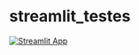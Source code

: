 # streamlit_testes

[![Streamlit App](https://static.streamlit.io/badges/streamlit_badge_black_white.svg)](https://share.streamlit.io/jceneziojr/streamlit_testes/stlit_teste/)